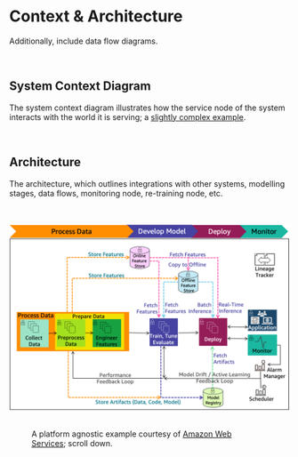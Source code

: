 # Context & Architecture

Additionally, include data flow diagrams.

<br>

## System Context Diagram

The system context diagram illustrates how the service node of the system interacts with the world it is serving; a 
[slightly complex example](https://docs.conda.io/projects/conda/en/4.14.x/architecture.html#level-1-context).

<br>

## Architecture

The architecture, which outlines integrations with other systems, modelling stages, data flows, monitoring node, 
re-training node, etc.

<br>
<br>

<img class="small" alt="ML" src="../../assets/images/collection/ml-lifecycle.png" />

<br>
<br>

<figure>
<figcaption>A platform agnostic example courtesy of <a href="https://docs.aws.amazon.com/wellarchitected/latest/machine-learning-lens/ml-lifecycle-architecture-diagram.html" target="_blank"><span style="text-decoration: underline dotted;">Amazon Web Services</span></a>; scroll down.
</figcaption>
</figure>

<br>
<br>

<br>
<br>

<br>
<br>

<br>
<br>

